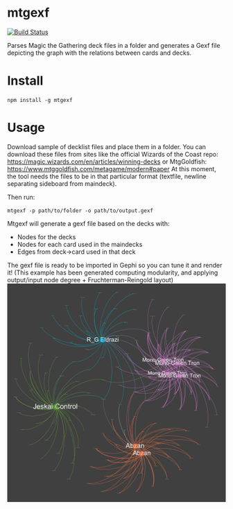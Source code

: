 # mtgexf 
[![Build Status](https://travis-ci.org/JvrBaena/mtgexf.svg?branch=master)](https://travis-ci.org/JvrBaena/mtgexf)

Parses Magic the Gathering deck files in a folder and generates a Gexf file depicting the graph with the relations between cards and decks.

# Install
```
npm install -g mtgexf
```

# Usage

Download sample of decklist files and place them in a folder. You can download these files from sites like the official Wizards of the Coast repo: https://magic.wizards.com/en/articles/winning-decks or MtgGoldfish: https://www.mtggoldfish.com/metagame/modern#paper
At this moment, the tool needs the files to be in that particular format (textfile, newline separating sideboard from maindeck).

Then run:

```
mtgexf -p path/to/folder -o path/to/output.gexf
```
Mtgexf will generate a gexf file based on the decks with:

- Nodes for the decks
- Nodes for each card used in the maindecks
- Edges from deck->card used in that deck

The gexf file is ready to be imported in Gephi so you can tune it and render it!
(This example has been generated computing modularity, and applying output/input node degree + Fruchterman-Reingold layout)
![Top 8 Gp Lyon](https://github.com/JvrBaena/mtgexf/blob/master/output/top8Lyon.png?raw=true)
